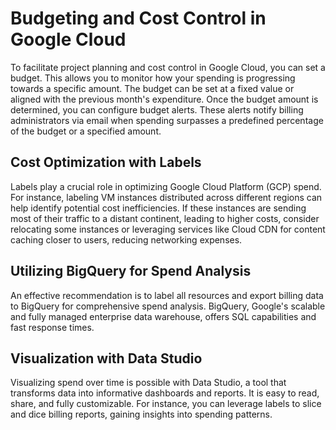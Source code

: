# Budgeting and Cost Control in Google Cloud

To facilitate project planning and cost control in Google Cloud, you can set a budget. This allows you to monitor how your spending is progressing towards a specific amount. The budget can be set at a fixed value or aligned with the previous month's expenditure. Once the budget amount is determined, you can configure budget alerts. These alerts notify billing administrators via email when spending surpasses a predefined percentage of the budget or a specified amount.

## Cost Optimization with Labels

Labels play a crucial role in optimizing Google Cloud Platform (GCP) spend. For instance, labeling VM instances distributed across different regions can help identify potential cost inefficiencies. If these instances are sending most of their traffic to a distant continent, leading to higher costs, consider relocating some instances or leveraging services like Cloud CDN for content caching closer to users, reducing networking expenses.

## Utilizing BigQuery for Spend Analysis

An effective recommendation is to label all resources and export billing data to BigQuery for comprehensive spend analysis. BigQuery, Google's scalable and fully managed enterprise data warehouse, offers SQL capabilities and fast response times. 

## Visualization with Data Studio

Visualizing spend over time is possible with Data Studio, a tool that transforms data into informative dashboards and reports. It is easy to read, share, and fully customizable. For instance, you can leverage labels to slice and dice billing reports, gaining insights into spending patterns.


